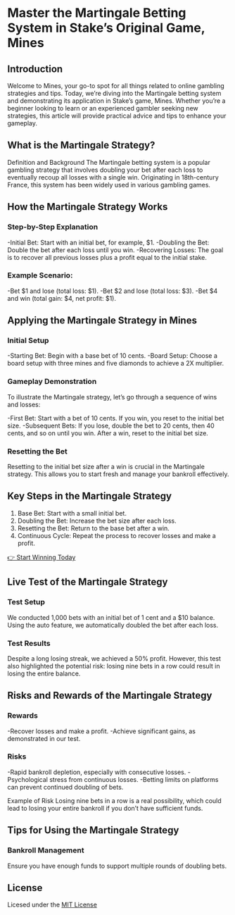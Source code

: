 # Master the Martingale Betting System in Stake’s Original Game, Mines
## Introduction
 Welcome to Mines, your go-to spot for all things related to online gambling strategies and tips. Today, we’re diving into the Martingale betting system and demonstrating its application in Stake’s game, Mines. Whether you’re a beginner looking to learn or an experienced gambler seeking new strategies, this article will provide practical advice and tips to enhance your gameplay.

## What is the Martingale Strategy?
 Definition and Background The Martingale betting system is a popular gambling strategy that involves doubling your bet after each loss to eventually recoup all losses with a single win. Originating in 18th-century France, this system has been widely used in various gambling games.

## How the Martingale Strategy Works
### Step-by-Step Explanation
 -Initial Bet: Start with an initial bet, for example, $1.
 -Doubling the Bet: Double the bet after each loss until you win.
 -Recovering Losses: The goal is to recover all previous losses plus a profit equal to the initial stake.
### Example Scenario:
 -Bet $1 and lose (total loss: $1).
 -Bet $2 and lose (total loss: $3).
 -Bet $4 and win (total gain: $4, net profit: $1).

## Applying the Martingale Strategy in Mines
### Initial Setup
 -Starting Bet: Begin with a base bet of 10 cents.
 -Board Setup: Choose a board setup with three mines and five diamonds to achieve a 2X multiplier.

### Gameplay Demonstration 
 To illustrate the Martingale strategy, let’s go through a sequence of wins and losses:

 -First Bet: Start with a bet of 10 cents. If you win, you reset to the initial bet size.
 -Subsequent Bets: If you lose, double the bet to 20 cents, then 40 cents, and so on until you win. After a win, reset to the initial bet size.

### Resetting the Bet
 Resetting to the initial bet size after a win is crucial in the Martingale strategy. This allows you to start fresh and manage your bankroll effectively.


## Key Steps in the Martingale Strategy
 1. Base Bet: Start with a small initial bet.
 2. Doubling the Bet: Increase the bet size after each loss.
 3. Resetting the Bet: Return to the base bet after a win.
 4. Continuous Cycle: Repeat the process to recover losses and make a profit.

[👉 Start Winning Today](http://stake.com/?c=l9K1B524)

## Live Test of the Martingale Strategy
### Test Setup
 We conducted 1,000 bets with an initial bet of 1 cent and a $10 balance. Using the auto feature, we automatically doubled the bet after each loss.

### Test Results
 Despite a long losing streak, we achieved a 50% profit. However, this test also highlighted the potential risk: losing nine bets in a row could result in losing the entire balance.

## Risks and Rewards of the Martingale Strategy
### Rewards
 -Recover losses and make a profit.
 -Achieve significant gains, as demonstrated in our test.
### Risks
 -Rapid bankroll depletion, especially with consecutive losses.
 -Psychological stress from continuous losses.
 -Betting limits on platforms can prevent continued doubling of bets.

 Example of Risk Losing nine bets in a row is a real possibility, which could lead to losing your entire bankroll if you don’t have sufficient funds.

## Tips for Using the Martingale Strategy
### Bankroll Management
 Ensure you have enough funds to support multiple rounds of doubling bets.

## License
 Licesed under the [MIT License](https://github.com/nextui-org/next-app-template/blob/main/LICENSE)